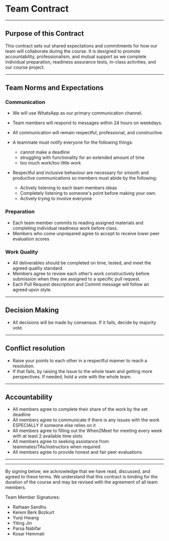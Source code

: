 # Team Contract

---
## Purpose of this Contract

This contract sets out shared expectations and commitments for how our team will collaborate during the course. It is designed to promote accountability, professionalism, and mutual support as we complete individual preparation, readiness assurance tests, in-class activities, and our course project.

---
## Team Norms and Expectations

### Communication

* We will use WhatsApp as our primary communication channel.
* Team members will respond to messages within 24 hours on weekdays.
* All communication will remain respectful, professional, and constructive.

* A teammate must notify everyone for the following things:
    * cannot make a deadline
    * struggling with functionality for an extended amount of time
    * too much work/too little work

* Respectful and inclusive behaviour are necessary for smooth and productive communications so members must abide by the following:
    * Actively listening to each team members ideas
    * Completely listening to someone's point before making your own.
    * Actively trying to involve everyone

### Preparation
- Each team member commits to reading assigned materials and completing individual readiness work before class.
- Members who come unprepared agree to accept to receive lower peer evaluation scores

### Work Quality

* All deliverables should be completed on time, tested, and meet the agreed quality standard.
* Members agree to review each other’s work constructively before submission when they are assigned to a specific pull request.
* Each Pull Request description and Commit message will follow an agreed upon style.
---

## Decision Making

* All decisions will be made by consensus. If it fails, decide by majority vote.

---
## Conflict resolution

* Raise your points to each other in a respectful manner to reach a resolution.
* If that fails, by raising the issue to the whole team and getting more perspectives. If needed, hold a vote with the whole team.

---

## Accountability

* All members agree to complete their share of the work by the set deadline
* All members agree to communicate if there is any issues with the work ESPECIALLY if someone else relies on it
* All members agree to filling out the When2Meet for meeting every week with at least 2 available time slots
* All members agree to seeking assistance from teammates/TAs/instructors when required
* All members agree to provide honest and fair peer evaluations


---

---

By signing below, we acknowledge that we have read, discussed, and agreed to these terms. We understand that this contract is binding for the duration of the course and may be revised with the agreement of all team members.

Team Member Signatures:

* Raihaan Sandhu
* Kerem Berk Bozkurt
* Yunji Hwang
* Yiting Jin
* Parsa Nabifar
* Kosar Hemmati

